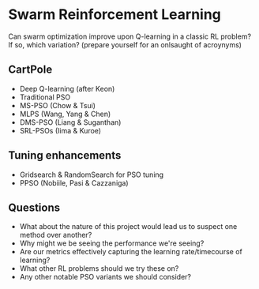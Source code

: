 # Swarm Reinforcement Learning

Can swarm optimization improve upon Q-learning in a classic RL problem? If so, which variation? (prepare yourself for an onlsaught of acroynyms)

## CartPole

* Deep Q-learning (after Keon)
* Traditional PSO
* MS-PSO (Chow & Tsui)
* MLPS (Wang, Yang & Chen) 
* DMS-PSO (Liang & Suganthan)
* SRL-PSOs (Iima & Kuroe)

## Tuning enhancements

* Gridsearch & RandomSearch for PSO tuning
* PPSO (Nobiile, Pasi & Cazzaniga)

## Questions

* What about the nature of this project would lead us to suspect one method over another?
* Why might we be seeing the performance we're seeing?
* Are our metrics effectively capturing the learning rate/timecourse of learning?
* What other RL problems should we try these on?
* Any other notable PSO variants we should consider?

